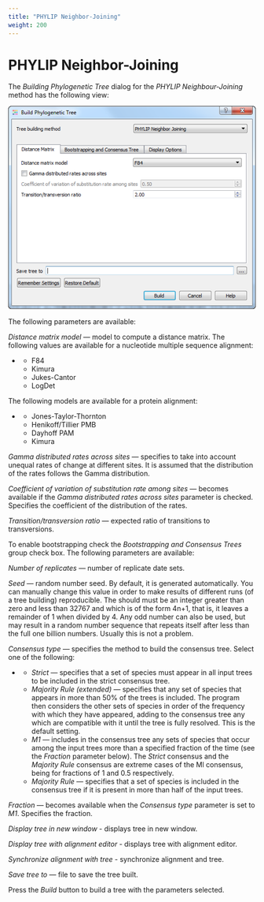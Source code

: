 ```yaml
---
title: "PHYLIP Neighbor-Joining"
weight: 200
---
```



# PHYLIP Neighbor-Joining

The _Building Phylogenetic Tree_ dialog for the _PHYLIP Neighbour-Joining_ method has the following view:


![](/images/65929715/65929716.png)

The following parameters are available:

_Distance matrix model_ — model to compute a distance matrix. The following values are available for a nucleotide multiple sequence alignment:

*   *   F84
    *   Kimura
    *   Jukes-Cantor
    *   LogDet

The following models are available for a protein alignment:

*   *   Jones-Taylor-Thornton
    *   Henikoff/Tillier PMB
    *   Dayhoff PAM
    *   Kimura

_Gamma distributed rates across sites_ — specifies to take into account unequal rates of change at different sites. It is assumed that the distribution of the rates follows the Gamma distribution.

_Coefficient of variation of substitution rate among sites_ — becomes available if the _Gamma distributed rates across sites_ parameter is checked. Specifies the coefficient of the distribution of the rates.

_Transition/transversion ratio_ — expected ratio of transitions to transversions.

To enable bootstrapping check the _Bootstrapping and Consensus Trees_ group check box. The following parameters are available:

_Number of replicates_ — number of replicate date sets.

_Seed_ — random number seed. By default, it is generated automatically. You can manually change this value in order to make results of different runs (of a tree building) reproducible. The should must be an integer greater than zero and less than 32767 and which is of the form 4n+1, that is, it leaves a remainder of 1 when divided by 4. Any odd number can also be used, but may result in a random number sequence that repeats itself after less than the full one billion numbers. Usually this is not a problem.

_Consensus type_ — specifies the method to build the consensus tree. Select one of the following:

*   *   _Strict_ — specifies that a set of species must appear in all input trees to be included in the strict consensus tree.
    *   _Majority Rule (extended)_ — specifies that any set of species that appears in more than 50% of the trees is included. The program then considers the other sets of species in order of the frequency with which they have appeared, adding to the consensus tree any which are compatible with it until the tree is fully resolved. This is the default setting.
    *   _M1_ — includes in the consensus tree any sets of species that occur among the input trees more than a specified fraction of the time (see the _Fraction_ parameter below). The _Strict_ consensus and the _Majority Rule_ consensus are extreme cases of the Ml consensus, being for fractions of 1 and 0.5 respectively.
    *   _Majority Rule_ — specifies that a set of species is included in the consensus tree if it is present in more than half of the input trees.

_Fraction_ — becomes available when the _Consensus type_ parameter is set to _M1_. Specifies the fraction.

_Display tree in new window_ - displays tree in new window.

_Display tree with alignment editor_ - displays tree with alignment editor.

_Synchronize alignment with tree_ - synchronize alignment and tree.

_Save tree to_ — file to save the tree built.

Press the _Build_ button to build a tree with the parameters selected.
